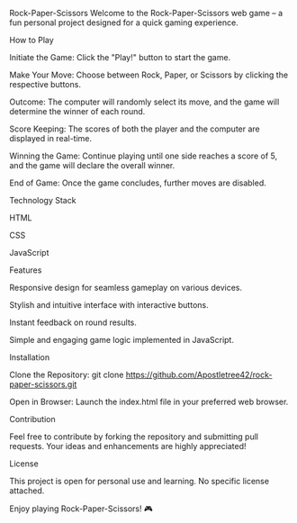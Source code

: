 Rock-Paper-Scissors
Welcome to the Rock-Paper-Scissors web game – a fun personal project designed for a quick gaming experience.


How to Play

Initiate the Game: Click the "Play!" button to start the game.

Make Your Move: Choose between Rock, Paper, or Scissors by clicking the respective buttons.

Outcome: The computer will randomly select its move, and the game will determine the winner of each round.

Score Keeping: The scores of both the player and the computer are displayed in real-time.

Winning the Game: Continue playing until one side reaches a score of 5, and the game will declare the overall winner.

End of Game: Once the game concludes, further moves are disabled.


Technology Stack

HTML

CSS

JavaScript


Features

Responsive design for seamless gameplay on various devices.

Stylish and intuitive interface with interactive buttons.

Instant feedback on round results.

Simple and engaging game logic implemented in JavaScript.


Installation

Clone the Repository: git clone https://github.com/Apostletree42/rock-paper-scissors.git

Open in Browser: Launch the index.html file in your preferred web browser.


Contribution

Feel free to contribute by forking the repository and submitting pull requests. Your ideas and enhancements are highly appreciated!

License

This project is open for personal use and learning. No specific license attached.


Enjoy playing Rock-Paper-Scissors! 🎮